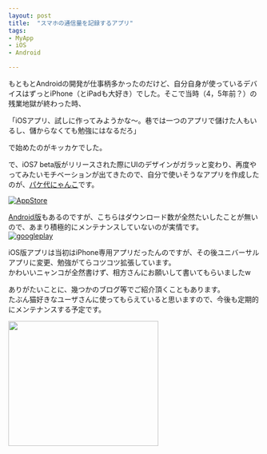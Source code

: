 ```yaml
---
layout: post
title:  "スマホの通信量を記録するアプリ"
tags:
- MyApp
- iOS
- Android

---
```

もともとAndroidの開発が仕事柄多かったのだけど、自分自身が使っているデバイスはずっとiPhone（とiPadも大好き）でした。そこで当時（4，5年前？）の残業地獄が終わった時、

「iOSアプリ、試しに作ってみようかな〜。巷では一つのアプリで儲けた人もいるし、儲からなくても勉強にはなるだろ」

で始めたのがキッカケでした。  

で、iOS7 beta版がリリースされた際にUIのデザインがガラッと変わり、再度やってみたいモチベーションが出てきたので、自分で使いそうなアプリを作成したのが、[パケ代にゃんこ][iOS版]です。

[![AppStore](https://watarusuzuki.github.io/images/banners/datausagecat.png)][iOS版]  


[Android版](https://play.google.com/store/apps/details?id=jp.co.devjchankchan.datausagecat_android)もあるのですが、こちらはダウンロード数が全然たいしたことが無いので、あまり積極的にメンテナンスしていないのが実情です。  
[![googleplay](https://developer.android.com/images/brand/en_app_rgb_wo_45.png)](https://play.google.com/store/apps/details?id=jp.co.devjchankchan.datausagecat_android)

iOS版アプリは当初はiPhone専用アプリだったんのですが、その後ユニバーサルアプリに変更、勉強がてらコツコツ拡張しています。  
かわいいニャンコが全然書けず、相方さんにお願いして書いてもらいましたw  

ありがたいことに、幾つかのブログ等でご紹介頂くこともあります。  
たぶん猫好きなユーザさんに使ってもらえていると思いますので、今後も定期的にメンテナンスする予定です。

<a href="https://px.a8.net/svt/ejp?a8mat=2TIH2O+BUVTIQ+3GOM+60WN5" target="_blank" rel="nofollow">
<img border="0" width="300" height="250" alt="" src="https://www22.a8.net/svt/bgt?aid=170503152717&wid=001&eno=01&mid=s00000016159001012000&mc=1"></a>
<img border="0" width="1" height="1" src="https://www11.a8.net/0.gif?a8mat=2TIH2O+BUVTIQ+3GOM+60WN5" alt="">


[iOS版]: https://itunes.apple.com/jp/app/pake-dainyanko/id755118884?mt=8  
